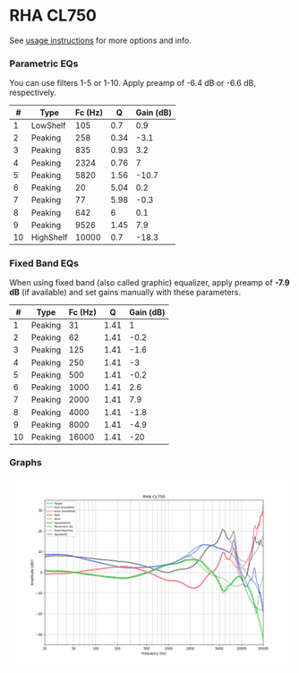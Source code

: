 # RHA CL750
See [usage instructions](https://github.com/jaakkopasanen/AutoEq#usage) for more options and info.

### Parametric EQs
You can use filters 1-5 or 1-10. Apply preamp of -6.4 dB or -6.6 dB, respectively.

|   # | Type      |   Fc (Hz) |    Q |   Gain (dB) |
|-----|-----------|-----------|------|-------------|
|   1 | LowShelf  |       105 | 0.7  |         0.9 |
|   2 | Peaking   |       258 | 0.34 |        -3.1 |
|   3 | Peaking   |       835 | 0.93 |         3.2 |
|   4 | Peaking   |      2324 | 0.76 |         7   |
|   5 | Peaking   |      5820 | 1.56 |       -10.7 |
|   6 | Peaking   |        20 | 5.04 |         0.2 |
|   7 | Peaking   |        77 | 5.98 |        -0.3 |
|   8 | Peaking   |       642 | 6    |         0.1 |
|   9 | Peaking   |      9526 | 1.45 |         7.9 |
|  10 | HighShelf |     10000 | 0.7  |       -18.3 |

### Fixed Band EQs
When using fixed band (also called graphic) equalizer, apply preamp of **-7.9 dB** (if available) and set gains manually with these parameters.

|   # | Type    |   Fc (Hz) |    Q |   Gain (dB) |
|-----|---------|-----------|------|-------------|
|   1 | Peaking |        31 | 1.41 |         1   |
|   2 | Peaking |        62 | 1.41 |        -0.2 |
|   3 | Peaking |       125 | 1.41 |        -1.6 |
|   4 | Peaking |       250 | 1.41 |        -3   |
|   5 | Peaking |       500 | 1.41 |        -0.2 |
|   6 | Peaking |      1000 | 1.41 |         2.6 |
|   7 | Peaking |      2000 | 1.41 |         7.9 |
|   8 | Peaking |      4000 | 1.41 |        -1.8 |
|   9 | Peaking |      8000 | 1.41 |        -4.9 |
|  10 | Peaking |     16000 | 1.41 |       -20   |

### Graphs
![](./RHA%20CL750.png)
